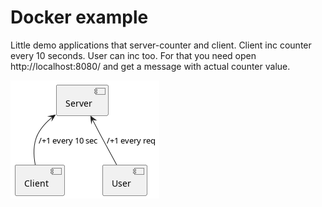 # Docker example

Little demo applications that server-counter and client. Client inc counter every 10 seconds. User can inc too. For that you need open http://localhost:8080/ and get a message with actual counter value.
 
![Architecture](schema.png 'Architecture')